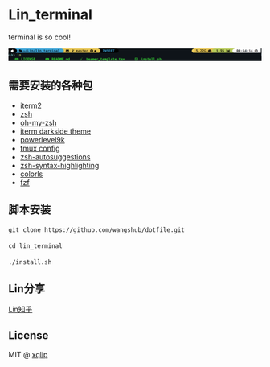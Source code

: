 # Lin_terminal

terminal is so cool!

![image-20190503005709954](image-20190503005709954.png)

## 需要安装的各种包

- [iterm2](https://www.iterm2.com/)
- [zsh](https://github.com/robbyrussell/oh-my-zsh/wiki/Installing-ZSH)
- [oh-my-zsh](https://ohmyz.sh/)
- [iterm darkside theme](https://github.com/mbadolato/iTerm2-Color-Schemes/tree/master/schemes)
- [powerlevel9k](https://github.com/bhilburn/powerlevel9k)
- [tmux config](https://github.com/samoshkin/tmux-config)
- [zsh-autosuggestions](https://github.com/zsh-users/zsh-autosuggestions)
- [zsh-syntax-highlighting](https://github.com/zsh-users/zsh-syntax-highlighting)
- [colorls](https://github.com/athityakumar/colorls)
- [fzf](https://github.com/junegunn/fzf)

## 脚本安装

```shell
git clone https://github.com/wangshub/dotfile.git

cd lin_terminal

./install.sh
```

## Lin分享
[Lin知乎](https://zhuanlan.zhihu.com/everyday-lin)

## License

MIT @ [xqlip](https://github.com/xqlip)
